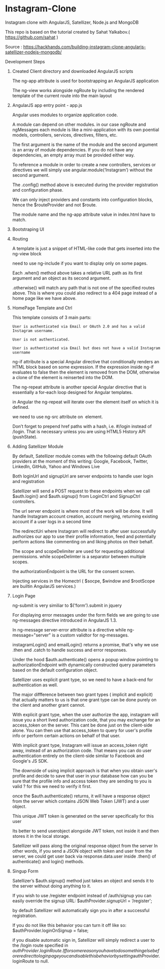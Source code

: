 Instagram-Clone
===============

Instagram clone with AngularJS, Satellizer, Node.js and MongoDB

This repo is based on the tutorial created by Sahat Yalkabov.( https://github.com/sahat )

Source :
https://hackhands.com/building-instagram-clone-angularjs-satellizer-nodejs-mongodb/

Development Steps

1) Created Client directory and downloaded AngularJS scripts

      The ng-app attribute is used for bootstrapping an AngularJS application

      The ng-view works alongside ngRoute by including the rendered template of the current route into the main layout

2)  AngularJS app entry point - app.js

      Angular uses modules to organize application code.

      A module can depend on other modules. in our case ngRoute and ngMessages  each module  is like a mini-application with its own poential models, controllers, services, directives, filters, etc.

      The first argument is the name of the module and the second argument is an array of module dependencies. If you do not have any dependencies, an empty array must be provided either way.

      To reference a module in order to create a new controllers, services or directives we will simply use angular.module(‘Instagram’) without the second argument.

     The .config() method above is executed during the provider registration and configuration phase.

     We can only inject providers and constants into configuration blocks, hence the $routeProvider and not $route.

     The module name and the ng-app attribute value in index.html have to match.

3)  Bootstraping UI

4)  Routing

    A template is just a snippet of HTML-like code that gets inserted into the ng-view block

    need to use ng-include if you want to display only on some pages.

    Each .when() method above takes  a relative URL path as its first argument and an object as its second argument.

    .otherwise() will match any path that is not one of the specified routes above. This is where you could also redirect to a 404 page instead of a home page like we have above.

5)  HomePage Template and Ctrl

    This template consists of 3 main parts:

        User is authenticated via Email or OAuth 2.0 and has a valid Instagram username.

        User is not authenticated.

        User is authenticated via Email but does not have a valid Instagram username

    ng-if attribute is a special Angular directive that conditionally renders an HTML block based on some expression. If the expression inside ng-if evaluates to false then the element is removed from the DOM, otherwise a clone of the element is reinserted into the DOM.

    The ng-repeat attribute is another special Angular directive that is essentially a for-each loop designed for Angular templates.

    in Angular the ng-repeat will iterate over the element itself on which it is defined.

    we need to use ng-src attribute on <img> element.

    Don’t forget to prepend href paths with a hash, i.e. #/login instead of /login. That is necessary unless you are using HTML5 History API (pushState).

6)  Adding Satellizer Module

    By default, Satellizer module comes with the following default OAuth providers at the moment of this writing: Google, Facebook, Twitter, LinkedIn, GitHub, Yahoo and Windows Live

    Both loginUrl and signupUrl are server endpoints to handle user login and registration

    Satellizer will send a POST request to these endpoints when we call $auth.login() and $auth.signup() from LoginCtrl and SignupCtrl controllers.

    The url server endpoint is where most of the work will be done. It will handle Instagram account creation, account merging, returning existing account if a user logs in a second time

    The redirectUri where Instagram will redirect to after user successfully authorizes our app to use their profile information, feed and potentially perform actions like commenting on and liking photos on their behalf.

    The scope and scopeDelimiter are used for requesting additional permissions. while scopeDelimter is a separator between multiple scopes.

    the authorizationEndpoint is the URL for the consent screen.

    Injecting services in the Homectrl ( $socpe, $window and $rootScope are builtin AngularJS services.)

7)  Login Page

    ng-submit is very similiar to $('form').submit in jquery

    For displaying error messages under the form fields we are going to use ng-messages directive introduced in AngularJS 1.3.

    In ng-message server-error attribute is a directive while ng-message="server" is a custom validtor for ng-messages.

    instagramLogin() and emailLogin() returns a promise, that's why we use .then and .catch to handle
    success and error responses.

    Under the hood $auth.authenticate() opens a popup window pointing to authorizationEndpoint with dynamically constructed query parameters based on the default configuration object.

    Satellizer uses explicit grant type, so we need to have a back-end for authentication as well.

    The major diffference between two grant types ( implicit and explicit) that actually matters to us 
    is that one grant type can be done purely on the client and another grant cannot.

    With explicit grant type, when the user authorize the app, instagram will issue you a short lived authorization code, that you may exchange for an access_token on the server. This cant be done just on the client-side alone. You can then use that access_token to query for user's profile info or perform certain actions on behalf of that user.

    With implicit grant type,  Instagram will issue an access_token right away, instead of an authorization code. That means you can do user authentication entirely on the client-side similar to Facebook and Google's JS SDK.

    The downside of using implicit approach is that when you obtain user's profile and decide to save that user in your database how can you be sure that the profile info and access token they are sending to you is valid ? for this we need to verify it first.

    once the $auth.authenticate() returns, it will have a response object from the server which contains JSON Web Token (JWT) and a user object.

    This unique JWT token is generated on the server specifically for this user

    Its better to send userobject alongside JWT token, not inside it and then stores it in the local storage.

    Satellizer will pass along the original response object from the server In other words, if you send a JSON object with token and user from the server, we could get user back via response.data.user inside .then() of authenticate() and login() methods.

8) Singup Form

    Satellizer’s $auth.signup() method just takes an object and sends it to the server without doing anything to it. 

    If you wish to use /register endpoint instead of /auth/signup you can easily override the signup URL:
    $authProvider.signupUrl = ‘/register';

    by default Satellizer will automatically sign you in after a successful registration.

    If you do not like this behavior you can turn it off like so:
    $authProvider.loginOnSignup = false;

    if you disable automatic sign in, Satellizer will simply redirect a user to the /login route specified in $authProvider.loginRoute. If for some reason you have to do something else before redirect to login page you can disable this behavior by setting$authProvider.loginRoute to null.

    












